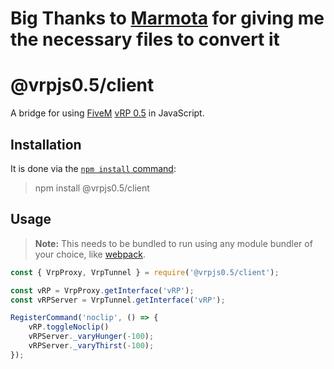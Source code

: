 # Big Thanks to [Marmota](https://github.com/jaimeadf) for giving me the necessary files to convert it 
# @vrpjs0.5/client

A bridge for using [FiveM](http://fivem.net/) [vRP 0.5](https://github.com/ImagicTheCat/vRP/tree/0.5) in JavaScript.

## Installation

It is done via the [`npm install` command](https://docs.npmjs.com/downloading-and-installing-packages-locally):

> npm install @vrpjs0.5/client

## Usage

> **Note:** This needs to be bundled to run using any module bundler of your choice, like [webpack](https://webpack.js.org).

```javascript
const { VrpProxy, VrpTunnel } = require('@vrpjs0.5/client');

const vRP = VrpProxy.getInterface('vRP');
const vRPServer = VrpTunnel.getInterface('vRP');

RegisterCommand('noclip', () => {
    vRP.toggleNoclip()
    vRPServer._varyHunger(-100);
    vRPServer._varyThirst(-100);
});
```